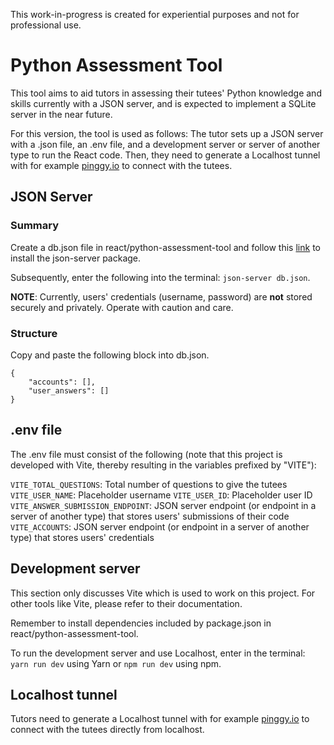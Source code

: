 This work-in-progress is created for experiential purposes and not for professional use.

# Python Assessment Tool

This tool aims to aid tutors in assessing their tutees' Python knowledge and skills currently with a JSON server, and is expected to implement a SQLite server in the near future.

For this version, the tool is used as follows: The tutor sets up a JSON server with a .json file, an .env file, and a development server or server of another type to run the React code. Then, they need to generate a Localhost tunnel with for example [pinggy.io](https://pinggy.io/) to connect with the tutees.

## JSON Server

### Summary

Create a db.json file in react/python-assessment-tool and follow this [link](https://www.npmjs.com/package/json-server) to install the json-server package.

Subsequently, enter the following into the terminal: `json-server db.json`.

**NOTE**: Currently, users' credentials (username, password) are **not** stored securely and privately. Operate with caution and care.

### Structure

Copy and paste the following block into db.json.

```
{
    "accounts": [],
    "user_answers": []
}
```

## .env file

The .env file must consist of the following (note that this project is developed with Vite, thereby resulting in the variables prefixed by "VITE"):

`VITE_TOTAL_QUESTIONS`: Total number of questions to give the tutees
`VITE_USER_NAME`: Placeholder username
`VITE_USER_ID`: Placeholder user ID
`VITE_ANSWER_SUBMISSION_ENDPOINT`: JSON server endpoint (or endpoint in a server of another type) that stores users' submissions of their code
`VITE_ACCOUNTS`: JSON server endpoint (or endpoint in a server of another type) that stores users' credentials

## Development server

This section only discusses Vite which is used to work on this project.
For other tools like Vite, please refer to their documentation.

Remember to install dependencies included by package.json in react/python-assessment-tool.

To run the development server and use Localhost, enter in the terminal: `yarn run dev` using Yarn or `npm run dev` using npm.

## Localhost tunnel

Tutors need to generate a Localhost tunnel with for example [pinggy.io](https://pinggy.io/) to connect with the tutees directly from localhost.
